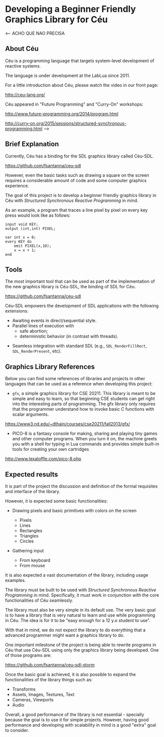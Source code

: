 # Developing a Beginner Friendly Graphics Library for Céu

<--
ACHO QUE NAO PRECISA
## About Céu

Céu is a programming language that targets system-level development of reactive systems.

The language is under development at the LabLua since 2011.

For a little introduction about Céu, please watch the video in our front page:

http://ceu-lang.org/

Céu appeared in "Future Programming" and "Curry-On" workshops:

http://www.future-programming.org/2014/program.html

http://curry-on.org/2015/sessions/structured-synchronous-programming.html
-->

## Brief Explanation

Currently, Céu has a binding for the SDL graphics library called Céu-SDL.

https://github.com/fsantanna/ceu-sdl

<!--
ACHO QUE NAO PRECISA
SDL is a C-based and cross-platform development library that provides access to audio, keyboard, mouse, joystick, and graphics hardware:

http://libsdl.org/
-->

However, even the basic tasks such as drawing a square on the screen requires a considerable amount of code and some computer graphics experience.

The goal of this project is to develop a beginner friendly graphics library in Céu with *Structured Synchronous Reactive Programming* in mind.
<!--It is desired to allow "a 12 year old student" to use the library with ease (NAO SEI SE EH PRA TANTO)--> <!--while not limiting the functionalities of more experienced users (TALVEZ SIM)-->
As an example, a program that traces a line pixel by pixel on every key press would look like as follows:

```
input void KEY;
output (int,int) PIXEL;

var int x = 0;
every KEY do
    emit PIXEL(x,10);
    x = x + 1;
end
```

<!-- TODO: talvez colocar alguns comentários no programa e explicar o que o programa *não fez* (escolher uma cor, aplicar/flip as primitivas, etc) -->

## Tools

The most important tool that can be used as part of the implementation of the new graphics library is Céu-SDL, the binding of SDL for Céu.

https://github.com/fsantanna/ceu-sdl

Céu-SDL empowers the development of SDL applications with the following extensions:

- Awaiting events in direct/sequential style.
- Parallel lines of execution with
    - safe abortion;
    - deterministic behavior (in contrast with threads).
<!--
- Asynchronous loops for heavy computations.
-->
- Seamless integration with standard SDL (e.g., `SDL_RenderFillRect`, `SDL_RenderPresent`, etc).

<!-- TODO: comentar que o SDL eh suficiente para as nossas necessidades (eh um superset do que a gente precisa) -->
<!-- discutir a ideia de entrada e saída e como ela aparece em SDL e como seria mapeada para Céu -->

## Graphics Library References

Below you can find some references of libraries and projects in other languages that can be used as a reference when developing this project:


- `gfx`, a simple graphics library for CSE 20211. This library is meant to be simple and easy to learn, so that beginning CSE students can get right into the interesting parts of programming. The gfx library only requires that the programmer understand how to invoke basic C functions with scalar arguments.

https://www3.nd.edu/~dthain/courses/cse20211/fall2013/gfx/

- PICO-8 is a fantasy console for making, sharing and playing tiny games and other computer programs. When you turn it on, the machine greets you with a shell for typing in Lua commands and provides simple built-in tools for creating your own cartridges

http://www.lexaloffle.com/pico-8.php

## Expected results

It is part of the project the discussion and definition of the formal requisites and interface of the library.

However, it is expected some basic functionalities:

- Drawing pixels and basic primitives with colors on the screen
    - Pixels
    - Lines
    - Rectangles
    - Triangles
    - Circles

- Gathering input
    - From keyboard
    - From mouse

It is also expected a vast documentation of the library, including usage examples.

The library must be built to be used with *Structured Synchronous Reactive Programming* in mind. Specifically, it must work in conjunction with the core functionalities of Céu seamlessly.

The library must also be very simple in its default use. The very basic goal is to have a library that is very natural to learn and use while programming in Céu. The idea is for it to be "easy enough for a 12 y.o student to use".

<!-- /\ \/ aqui ficou bom!  -->

With that in mind, we do not expect the library to do everything that a advanced programmer might want a graphics library to do.

One important milestone of the project is being able to rewrite programs in Céu that use Céu-SDL using only the graphics library being developed. One of those programs are:

https://github.com/fsantanna/ceu-sdl-storm

Once the basic goal is achieved, it is also possible to expand the functionalities of the library things such as:

 - Transforms
 - Assets, Images, Textures, Text
 - Cameras, Viewports
 - Audio

Overall, a good performance of the library is not essential - specially because the goal is to use it for simple projects. However, having good performance and developing with scalability in mind is a good "extra" goal to consider.

<!--
TODO: criar uma secao "What I already did" (ou algo assim), análoga ao "Prerequisites".
Sugiro fazer do 1-4 e um item adicional a seguir:

5. Add an input event to Céu-SDL and submit a pull request to the official repository.

A parte do código a ser mexida:
https://github.com/fsantanna/ceu-sdl/blob/master/include/sdl/sdl.ceu#L272

Um sugestão de evento a ser adicionado (qualquer um):
https://wiki.libsdl.org/SDL_WindowEvent?highlight=%28%5CbCategoryStruct%5Cb%29%7C%28CategoryEvents%29

Adicionar um exemplo em `ceu-sdl/samples`.
-->

<!--
ACHO QUE NAO SE APLICA

## Prerequisites

We expect the applicants to know *C* well and to develop minimum familiarity with the important tools before the project kicks off.

For this reason, we will ask the applicants to perform two activities *before* 
the application period:

1. Install Céu and Céu-SDL
2. Compile some existing Céu examples
3. Compile some existing Céu-SDL examples
4. Create a repository on *GitHub* and write some simple "Hello World" examples that demonstrates the basic understanding of Céu-SDL.

All those activities should be simple, i.e., nothing more than following tutorials on the web.

## How to apply

* Get in touch: https://gitter.im/fsantanna/ceu-gsoc-2016
* Follow the official GSoC instructions.
* Follow the LabLua instructions.

## Skill level

Medium

## Mentor

Francisco Sant'Anna

http://www.ceu-lang.org/chico
-->
